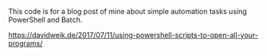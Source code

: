 This code is for a blog post of mine about simple automation tasks using PowerShell and Batch.

https://davidweik.de/2017/07/11/using-powershell-scripts-to-open-all-your-programs/
